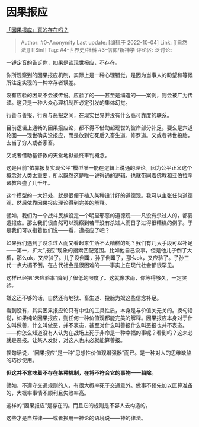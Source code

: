 # 因果报应
[「因果报应」真的存在吗？](https://www.zhihu.com/question/20969503/answer/546896914)

> Author: #0-Anonymity
> Last update: [编辑于 2022-10-04]
> Link: [[自然法]] [[Sin]]
> Tag: #4-世界史/社科 #3-信仰/新神学
> 评论区:
> 泛讨论:

一锤定音的告诉你，如果是谈现世报应，不存在。

你所观察到的因果报应机制，实际上是一种心理错觉。是因为当事人的盼望和等候所注定实现的一种幸存者误差。

没有应验的因果不会被传说。应验了的——甚至是编造的——案例，则会被广为传颂。这只是一种大众心理机制所必定引发的集体幻觉。

行善与善报、行恶与恶报之间，在现实世界并没有什么高可靠度的联系。

目前逻辑上通畅的因果报应论，都不得不借助超现世的彼岸部分补足。要么是六道轮回——现世确实没报应，而是放到它死后入畜生道、修罗道。又或者转世投胎，去当了穷人或者家畜。

又或者借助基督教的天堂地狱最终审判概念。

这是目前“依靠报复实现公平”模型唯一能在逻辑上说通的理论。因为公平正义这个概念对人类太重要，所以既然这是唯一说得通的逻辑，也就带同着佛教和亚伯拉罕诸教兴盛了几千年。

这个模型的一大好处，就是很便于植入某种设计好的道德观。我可以主张任何道德观，然后依靠因果报应理论得到完美的解释。

譬如，我们为一个战斗民族设定一个明显邪恶的道德观——凡没有杀过人的，都要遭报应。那么我们很自然可以观察到若干没有杀过人而日子过得很糟糕的例子。于是我们可以指着他们说——看，遭报应了吧？

如果我们遇到了没杀过人而又看起来生活不太糟糕的呢？我们有几大手段可以补足——第一，扩大“报应”现象的搜索匹配范围。比如他自己没事，但是他儿子倒了大楣，那么ok，又应验了。儿子没倒霉，孙子倒霉了，那么ok，又应验了。子孙三代一点大楣不倒，在古代社会是很困难的——事实上在现代社会都很罕见。

这样已经把“未应验率”降到了很低的限度了。这就像求雨，你等得够久，一定灵验。

嫌这还不够的话，自然还有地狱、畜生道、投胎为奴这些信念补足。

看到没有，其实因果报应论只有中性的工具性质，本身是与价值关无关的。换句话说，如果纯论因果报应，则任何一种价值观都能完美的解释。因果报应本身对于什么叫做善，什么叫做恶，并不表态，甚至对什么叫善报什么叫恶报也并不表态。——你怎么知道没有人认为在战场上死于非命是一种幸福的事呢？看到吗？这未必就是恶报。让某人发财，对这人也未必就能算善报。

换句话说，“因果报应”是一种“思想性价值观增强器”而已。是一种对人的思维缺陷的巧妙使用。

**但这并不意味着不存在某种机制，在将不符合它的事物一一翦除。**

譬如，不遵守交通规则的人，有很大概率死于交通意外。做事不预先加以匡算准备的，大概率事情不顺利且失败率高。

这样的“因果报应”是存在的。而且它的规则是不容人去构造的。

这些才是自然律——或者换用一神论的语境说——神的律法。
